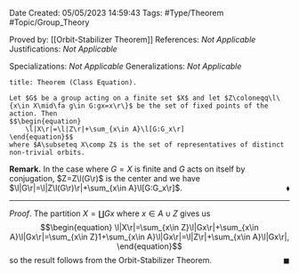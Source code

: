 <div class="topSpace"></div>

Date Created: 05/05/2023 14:59:43
Tags: #Type/Theorem #Topic/Group_Theory

Proved by: [[Orbit-Stabilizer Theorem]]
References: _Not Applicable_
Justifications: _Not Applicable_

Specializations: _Not Applicable_
Generalizations: _Not Applicable_

``` ad-Theorem
title: Theorem (Class Equation).

Let $G$ be a group acting on a finite set $X$ and let $Z\coloneqq\l\{x\in X\mid\fa g\in G:gx=x\r\}$ be the set of fixed points of the action. Then
$$\begin{equation}
    \l|X\r|=\l|Z\r|+\sum_{x\in A}\l[G:G_x\r]
\end{equation}$$
where $A\subseteq X\comp Z$ is the set of representatives of distinct non-trivial orbits.

```

**Remark.** In the case where $G=X$ is finite and $G$ acts on itself by conjugation, $Z=Z\l(G\r)$ is the center and we have $\l|G\r|=\l|Z\l(G\r)\r|+\sum_{x\in A}\l[G:G_x\r]$.<span style="float:right;">$\blacklozenge$</span>

---

_Proof_. The partition $X=\coprod Gx$ where $x\in A\cup Z$ gives us
$$\begin{equation}
    \l|X\r|=\sum_{x\in Z}\l|Gx\r|+\sum_{x\in A}\l|Gx\r|=\sum_{x\in Z}1+\sum_{x\in A}\l|Gx\r|=\l|Z\r|+\sum_{x\in A}\l|Gx\r|,
\end{equation}$$
so the result follows from the Orbit-Stabilizer Theorem.<span style="float:right;">$\blacksquare$</span>
